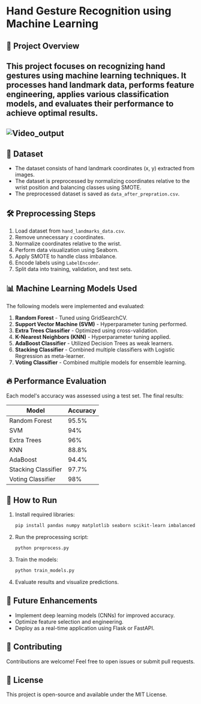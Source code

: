# Hand Gesture Recognition using Machine Learning

## 📌 Project Overview
This project focuses on recognizing hand gestures using machine learning techniques. It processes hand landmark data, performs feature engineering, applies various classification models, and evaluates their performance to achieve optimal results.
---
![Video_output](img.gif)
---
## 📂 Dataset
- The dataset consists of hand landmark coordinates (x, y) extracted from images.
- The dataset is preprocessed by normalizing coordinates relative to the wrist position and balancing classes using SMOTE.
- The preprocessed dataset is saved as `data_after_prepration.csv`.

## 🛠️ Preprocessing Steps
1. Load dataset from `hand_landmarks_data.csv`.
2. Remove unnecessary `z` coordinates.
3. Normalize coordinates relative to the wrist.
4. Perform data visualization using Seaborn.
5. Apply SMOTE to handle class imbalance.
6. Encode labels using `LabelEncoder`.
7. Split data into training, validation, and test sets.

## 📊 Machine Learning Models Used
The following models were implemented and evaluated:

1. **Random Forest** - Tuned using GridSearchCV.
2. **Support Vector Machine (SVM)** - Hyperparameter tuning performed.
3. **Extra Trees Classifier** - Optimized using cross-validation.
4. **K-Nearest Neighbors (KNN)** - Hyperparameter tuning applied.
5. **AdaBoost Classifier** - Utilized Decision Trees as weak learners.
6. **Stacking Classifier** - Combined multiple classifiers with Logistic Regression as meta-learner.
7. **Voting Classifier** - Combined multiple models for ensemble learning.

## 🔥 Performance Evaluation
Each model's accuracy was assessed using a test set. The final results:

| Model                  | Accuracy |
|------------------------|----------|
| Random Forest         | 95.5%   |
| SVM                   | 94%   |
| Extra Trees           | 96%   |
| KNN                   | 88.8%   |
| AdaBoost              | 94.4%   |
| Stacking Classifier   | 97.7%   |
| Voting Classifier     | 98%   |

## 📌 How to Run
1. Install required libraries:
   ```bash
   pip install pandas numpy matplotlib seaborn scikit-learn imbalanced-learn
   ```
2. Run the preprocessing script:
   ```python
   python preprocess.py
   ```
3. Train the models:
   ```python
   python train_models.py
   ```
4. Evaluate results and visualize predictions.

## 🚀 Future Enhancements
- Implement deep learning models (CNNs) for improved accuracy.
- Optimize feature selection and engineering.
- Deploy as a real-time application using Flask or FastAPI.

## 🤝 Contributing
Contributions are welcome! Feel free to open issues or submit pull requests.

## 📜 License
This project is open-source and available under the MIT License.


